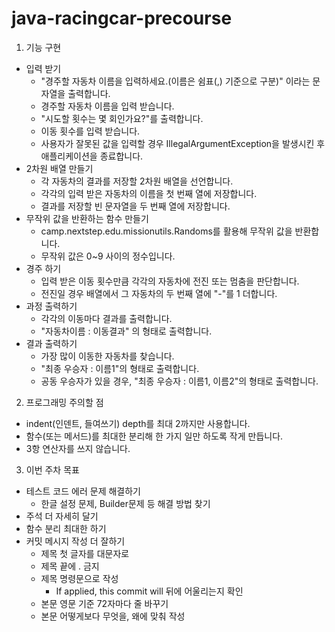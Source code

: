# java-racingcar-precourse

1. 기능 구현
- 입력 받기
  - "경주할 자동차 이름을 입력하세요.(이름은 쉼표(,) 기준으로 구분)" 이라는 문자열을 출력합니다.
  - 경주할 자동차 이름을 입력 받습니다.
  - "시도할 횟수는 몇 회인가요?"를 출력합니다.
  - 이동 횟수를 입력 받습니다.
  - 사용자가 잘못된 값을 입력할 경우 IllegalArgumentException을 발생시킨 후 애플리케이션을 종료합니다.
- 2차원 배열 만들기
  - 각 자동차의 결과를 저장할 2차원 배열을 선언합니다.
  - 각각의 입력 받은 자동차의 이름을 첫 번째 열에 저장합니다.
  - 결과를 저장할 빈 문자열을 두 번째 열에 저장합니다.
- 무작위 값을 반환하는 함수 만들기
  - camp.nextstep.edu.missionutils.Randoms를 활용해 무작위 값을 반환합니다.
  - 무작위 값은 0~9 사이의 정수입니다.
- 경주 하기
  - 입력 받은 이동 횟수만큼 각각의 자동차에 전진 또는 멈춤을 판단합니다.
  - 전진일 경우 배열에서 그 자동차의 두 번째 열에 "-"를 1 더합니다.
- 과정 출력하기
  - 각각의 이동마다 결과를 출력합니다.
  - "자동차이름 : 이동결과" 의 형태로 출력합니다.
- 결과 출력하기
  - 가장 많이 이동한 자동차를 찾습니다.
  - "최종 우승자 : 이름1"의 형태로 출력합니다.
  - 공동 우승자가 있을 경우, "최종 우승자 : 이름1, 이름2"의 형태로 출력합니다.

2. 프로그래밍 주의할 점
- indent(인덴트, 들여쓰기) depth를 최대 2까지만 사용합니다.
- 함수(또는 메서드)를 최대한 분리해 한 가지 일만 하도록 작게 만듭니다.
- 3항 연산자를 쓰지 않습니다.

3. 이번 주차 목표
- 테스트 코드 에러 문제 해결하기
  - 한글 설정 문제, Builder문제 등 해결 방법 찾기
- 주석 더 자세히 달기
- 함수 분리 최대한 하기
- 커밋 메시지 작성 더 잘하기
  - 제목 첫 글자를 대문자로
  - 제목 끝에 . 금지
  - 제목 명령문으로 작성
    - If applied, this commit will 뒤에 어울리는지 확인
  - 본문 영문 기준 72자마다 줄 바꾸기
  - 본문 어떻게보다 무엇을, 왜에 맞춰 작성